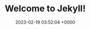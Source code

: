 ---
layout: mint
permalink: /mint
title:  "Welcome to Jekyll!"
date:   2023-02-19 03:52:04 +0000
categories: jekyll update
---